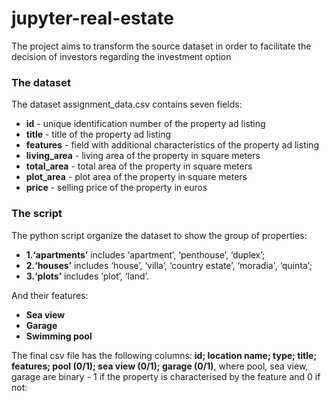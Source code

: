 # jupyter-real-estate
The project aims to transform the source dataset in order to facilitate the decision of investors regarding the investment option

### The dataset

The dataset assignment_data.csv contains seven fields:
- **id** - unique identification number of the property ad listing
- **title** - title of the property ad listing
- **features** - field with additional characteristics of the property ad listing
- **living_area** - living area of the property in square meters
- **total_area** - total area of the property in square meters
- **plot_area** - plot area of the property in square meters
- **price** - selling price of the property in euros

### The script

The python script organize the dataset to show the group of properties:
- **1.‘apartments’** includes ‘apartment’, ‘penthouse’, ‘duplex’;
- **2.‘houses’** includes ‘house’, ‘villa’, ‘country estate’, ‘moradia', ‘quinta’;
- **3.‘plots’** includes ’plot’, ‘land’.

And their features:
- **Sea view**
- **Garage**
- **Swimming pool**

The final csv file has the following columns: **id; location name; type; title; features; pool (0/1); sea view (0/1); garage (0/1)**, where pool, sea view, garage are binary - 1 if the property is characterised by the feature and 0 if not:
